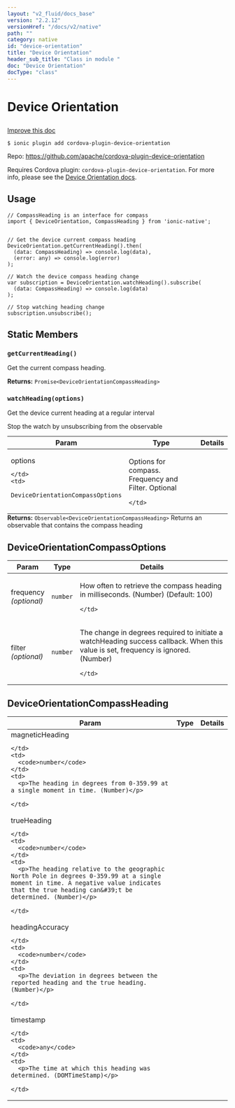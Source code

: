 ```yaml
---
layout: "v2_fluid/docs_base"
version: "2.2.12"
versionHref: "/docs/v2/native"
path: ""
category: native
id: "device-orientation"
title: "Device Orientation"
header_sub_title: "Class in module "
doc: "Device Orientation"
docType: "class"
---
```








<h1 class="api-title">
  
  Device Orientation
  

  

  

</h1>

<a class="improve-v2-docs" href="http://github.com/driftyco/ionic-native/edit/master/src/plugins/deviceorientation.ts#L39">
  Improve this doc
</a>



<!-- decorators -->


<pre><code>$ ionic plugin add cordova-plugin-device-orientation</code></pre>
<p>Repo:
  <a href="https://github.com/apache/cordova-plugin-device-orientation">
    https://github.com/apache/cordova-plugin-device-orientation
  </a>
</p>

<!-- description -->

<p>Requires Cordova plugin: <code>cordova-plugin-device-orientation</code>. For more info, please see the <a href="https://github.com/apache/cordova-plugin-device-orientation">Device Orientation docs</a>.</p>



<!-- @usage tag -->

<h2>Usage</h2>

<pre><code class="lang-typescript">// CompassHeading is an interface for compass
import { DeviceOrientation, CompassHeading } from &#39;ionic-native&#39;;


// Get the device current compass heading
DeviceOrientation.getCurrentHeading().then(
  (data: CompassHeading) =&gt; console.log(data),
  (error: any) =&gt; console.log(error)
);

// Watch the device compass heading change
var subscription = DeviceOrientation.watchHeading().subscribe(
  (data: CompassHeading) =&gt; console.log(data)
);

// Stop watching heading change
subscription.unsubscribe();
</code></pre>




<!-- @property tags -->


<h2>Static Members</h2>

<div id="getCurrentHeading"></div>
<h3><code>getCurrentHeading()</code>
  
</h3>


Get the current compass heading.






<div class="return-value" markdown="1">
  <i class="icon ion-arrow-return-left"></i>
  <b>Returns:</b> 
<code>Promise&lt;DeviceOrientationCompassHeading&gt;</code> 
</div>



<div id="watchHeading"></div>
<h3><code>watchHeading(options)</code>
  
</h3>




Get the device current heading at a regular interval

Stop the watch by unsubscribing from the observable


<table class="table param-table" style="margin:0;">
  <thead>
  <tr>
    <th>Param</th>
    <th>Type</th>
    <th>Details</th>
  </tr>
  </thead>
  <tbody>
  
  <tr>
    <td>
      options
      
      
    </td>
    <td>
      
<code>DeviceOrientationCompassOptions</code>
    </td>
    <td>
      <p>Options for compass. Frequency and Filter. Optional</p>

      
    </td>
  </tr>
  
  </tbody>
</table>





<div class="return-value" markdown="1">
  <i class="icon ion-arrow-return-left"></i>
  <b>Returns:</b> 
<code>Observable&lt;DeviceOrientationCompassHeading&gt;</code> Returns an observable that contains the compass heading
</div>




<!-- methods on the class -->



<!-- other classes -->

<!-- end other classes -->

<!-- interfaces -->

<!--<h2><a class="anchor" name="interfaces" href="#interfaces"></a>Interfaces</h2>-->


<h2><a class="anchor" name="DeviceOrientationCompassOptions" href="#DeviceOrientationCompassOptions"></a>DeviceOrientationCompassOptions</h2>


<table class="table param-table" style="margin:0;">
  <thead>
  <tr>
    <th>Param</th>
    <th>Type</th>
    <th>Details</th>
  </tr>
  </thead>
  <tbody>
  
  <tr>
    <td>
      frequency
      <div><em>(optional)</em></div>
    </td>
    <td>
      <code>number</code>
    </td>
    <td>
      <p>How often to retrieve the compass heading in milliseconds. (Number) (Default: 100)</p>

    </td>
  </tr>
  
  <tr>
    <td>
      filter
      <div><em>(optional)</em></div>
    </td>
    <td>
      <code>number</code>
    </td>
    <td>
      <p>The change in degrees required to initiate a watchHeading success callback. When this value is set, frequency is ignored. (Number)</p>

    </td>
  </tr>
  
  </tbody>
</table>




<h2><a class="anchor" name="DeviceOrientationCompassHeading" href="#DeviceOrientationCompassHeading"></a>DeviceOrientationCompassHeading</h2>


<table class="table param-table" style="margin:0;">
  <thead>
  <tr>
    <th>Param</th>
    <th>Type</th>
    <th>Details</th>
  </tr>
  </thead>
  <tbody>
  
  <tr>
    <td>
      magneticHeading
      
    </td>
    <td>
      <code>number</code>
    </td>
    <td>
      <p>The heading in degrees from 0-359.99 at a single moment in time. (Number)</p>

    </td>
  </tr>
  
  <tr>
    <td>
      trueHeading
      
    </td>
    <td>
      <code>number</code>
    </td>
    <td>
      <p>The heading relative to the geographic North Pole in degrees 0-359.99 at a single moment in time. A negative value indicates that the true heading can&#39;t be determined. (Number)</p>

    </td>
  </tr>
  
  <tr>
    <td>
      headingAccuracy
      
    </td>
    <td>
      <code>number</code>
    </td>
    <td>
      <p>The deviation in degrees between the reported heading and the true heading. (Number)</p>

    </td>
  </tr>
  
  <tr>
    <td>
      timestamp
      
    </td>
    <td>
      <code>any</code>
    </td>
    <td>
      <p>The time at which this heading was determined. (DOMTimeStamp)</p>

    </td>
  </tr>
  
  </tbody>
</table>





<!-- end interfaces -->

<!-- related link --><!-- end content block -->


<!-- end body block -->

